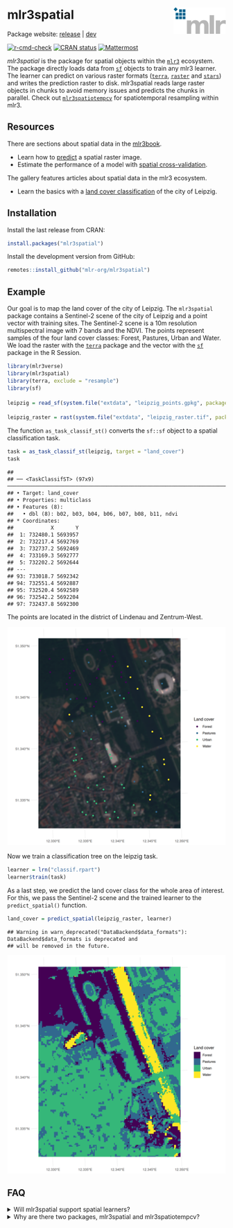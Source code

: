 
# mlr3spatial <img src="man/figures/logo.png" align="right" width = "120" />

Package website: [release](https://mlr3spatial.mlr-org.com/) \|
[dev](https://mlr3spatial.mlr-org.com/dev/)

<!-- badges: start -->

[![r-cmd-check](https://github.com/mlr-org/mlr3spatial/actions/workflows/r-cmd-check.yml/badge.svg)](https://github.com/mlr-org/mlr3spatial/actions/workflows/r-cmd-check.yml)
[![CRAN
status](https://www.r-pkg.org/badges/version/mlr3spatial)](https://CRAN.R-project.org/package=mlr3spatial)
[![Mattermost](https://img.shields.io/badge/chat-mattermost-orange.svg)](https://lmmisld-lmu-stats-slds.srv.mwn.de/mlr_invite/)
<!-- badges: end -->

*mlr3spatial* is the package for spatial objects within the
[`mlr3`](https://mlr-org.com) ecosystem. The package directly loads data
from [`sf`](https://CRAN.R-project.org/package=sf) objects to train any
mlr3 learner. The learner can predict on various raster formats
([`terra`](https://CRAN.R-project.org/package=terra),
[`raster`](https://CRAN.R-project.org/package=raster) and
[`stars`](https://CRAN.R-project.org/package=stars)) and writes the
prediction raster to disk. mlr3spatial reads large raster objects in
chunks to avoid memory issues and predicts the chunks in parallel. Check
out [`mlr3spatiotempcv`](https://github.com/mlr-org/mlr3spatiotempcv)
for spatiotemporal resampling within mlr3.

## Resources

There are sections about spatial data in the
[mlr3book](https://mlr3book.mlr-org.com).

- Learn how to
  [predict](https://mlr3book.mlr-org.com/chapters/chapter13/beyond_regression_and_classification.html#sec-spatial-prediction)
  a spatial raster image.
- Estimate the performance of a model with [spatial
  cross-validation](https://mlr3book.mlr-org.com/chapters/chapter13/beyond_regression_and_classification.html#sec-spatiotemporal).

The gallery features articles about spatial data in the mlr3 ecosystem.

- Learn the basics with a [land cover
  classification](https://mlr-org.com/gallery/technical/2023-02-27-land-cover-classification/)
  of the city of Leipzig.

## Installation

Install the last release from CRAN:

``` r
install.packages("mlr3spatial")
```

Install the development version from GitHub:

``` r
remotes::install_github("mlr-org/mlr3spatial")
```

## Example

Our goal is to map the land cover of the city of Leipzig. The
`mlr3spatial` package contains a Sentinel-2 scene of the city of Leipzig
and a point vector with training sites. The Sentinel-2 scene is a 10m
resolution multispectral image with 7 bands and the NDVI. The points
represent samples of the four land cover classes: Forest, Pastures,
Urban and Water. We load the raster with the
[`terra`](https://CRAN.R-project.org/package=terra) package and the
vector with the [`sf`](https://CRAN.R-project.org/package=sf) package in
the R Session.

``` r
library(mlr3verse)
library(mlr3spatial)
library(terra, exclude = "resample")
library(sf)

leipzig = read_sf(system.file("extdata", "leipzig_points.gpkg", package = "mlr3spatial"), stringsAsFactors = TRUE)

leipzig_raster = rast(system.file("extdata", "leipzig_raster.tif", package = "mlr3spatial"))
```

The function `as_task_classif_st()` converts the `sf::sf` object to a
spatial classification task.

``` r
task = as_task_classif_st(leipzig, target = "land_cover")
task
```

    ## 
    ## ── <TaskClassifST> (97x9) ──────────────────────────────────────────────────────────────────────────
    ## • Target: land_cover
    ## • Properties: multiclass
    ## • Features (8):
    ##   • dbl (8): b02, b03, b04, b06, b07, b08, b11, ndvi
    ## * Coordinates:
    ##            X       Y
    ##  1: 732480.1 5693957
    ##  2: 732217.4 5692769
    ##  3: 732737.2 5692469
    ##  4: 733169.3 5692777
    ##  5: 732202.2 5692644
    ## ---                 
    ## 93: 733018.7 5692342
    ## 94: 732551.4 5692887
    ## 95: 732520.4 5692589
    ## 96: 732542.2 5692204
    ## 97: 732437.8 5692300

The points are located in the district of Lindenau and Zentrum-West.

<img src="man/figures/sentinel.png" />

Now we train a classification tree on the leipzig task.

``` r
learner = lrn("classif.rpart")
learner$train(task)
```

As a last step, we predict the land cover class for the whole area of
interest. For this, we pass the Sentinel-2 scene and the trained learner
to the `predict_spatial()` function.

``` r
land_cover = predict_spatial(leipzig_raster, learner)
```

    ## Warning in warn_deprecated("DataBackend$data_formats"): DataBackend$data_formats is deprecated and
    ## will be removed in the future.

<img src="man/figures/land_cover.png" />

## FAQ

<details>
<summary>
Will mlr3spatial support spatial learners?
</summary>
<br> Eventually. It is not yet clear whether these would live in
mlr3extralearners or in mlr3spatial. So far there are none yet.
</details>
<details>
<summary>
Why are there two packages, mlr3spatial and mlr3spatiotempcv?
</summary>
<br> mlr3spatiotempcv is solely devoted to resampling techniques. There
are quite a few and keeping packages small is one of the development
philosophies of the mlr3 framework. Also back in the days when
mlr3spatiotempcv was developed, it was not yet clear how we want to
structure additional spatial components such as prediction support for
spatial classes and so on.
</details>
